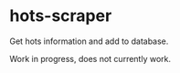 # hots-scraper

Get hots information and add to database.

Work in progress, does not currently work.